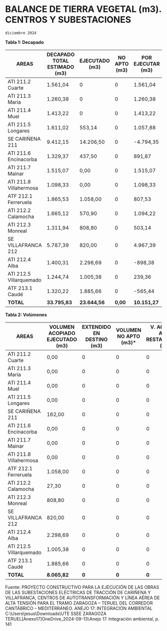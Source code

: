 # BALANCE DE TIERRA VEGETAL (m3). CENTROS Y SUBESTACIONES 
`diciembre 2024`


**Tabla 1: Decapado**

| AREAS | DECAPADO TOTAL ESTIMADO (m3) | EJECUTADO (m3) | NO APTO (m3) | POR EJECUTAR (m3) |
|-------|----------------------------|----------------|--------------|------------------|
| ATI 211.2 Cuarte | 1.561,04 | 0 | 0 | 1.561,04 |
| ATI 211.3 María | 1.260,38 | 0 | 0 | 1.260,38 |
| ATI 211.4 Muel | 1.413,22 | 0 | 0 | 1.413,22 |
| ATI 211.5 Longares | 1.611,02 | 553,14 | 0 | 1.057,88 |
| SE CARIÑENA 211 | 9.412,15 | 14.206,50 | 0 | -4.794,35 |
| ATI 211.6 Encinacorba | 1.329,37 | 437,50 | 0 | 891,87 |
| ATI 211.7 Mainar | 1.515,07 | 0,00 | 0 | 1.515,07 |
| ATI 211.8 Villahermosa | 1.098,33 | 0,00 | 0 | 1.098,33 |
| ATF 212.1 Ferreruela | 1.865,53 | 1.058,00 | 0 | 807,53 |
| ATI 212.2 Calamocha | 1.665,12 | 570,90 | 0 | 1.094,22 |
| ATI 212.3 Monreal | 1.311,94 | 808,80 | 0 | 503,14 |
| SE VILLAFRANCA 212 | 5.787,39 | 820,00 | 0 | 4.967,39 |
| ATI 212.4 Alba | 1.400,31 | 2.298,69 | 0 | -898,38 |
| ATI 212.5 Villarquemado | 1.244,74 | 1.005,38 | 0 | 239,36 |
| ATF 213.1 Caudé | 1.320,22 | 1.885,66 | 0 | -565,44 |
| **TOTAL** | **33.795,83** | **23.644,56** | **0,00** | **10.151,27** |

**Tabla 2: Volúmenes**

| AREAS | VOLUMEN ACOPIADO EJECUTADO (m3) | EXTENDIDO EN DESTINO (m3) | VOLUMEN NO APTO (m3)* | V. ACOPIO Y APTO RESTAURACIÓN (m3) |
|-------|--------------------------------|--------------------------|---------------------|-----------------------------------|
| ATI 211.2 Cuarte | 0,00 | 0 | 0 | 0 |
| ATI 211.3 María | 0,00 | 0 | 0 | 0 |
| ATI 211.4 Muel | 0,00 | 0 | 0 | 0 |
| ATI 211.5 Longares | 0,00 | 0 | 0 | 0 |
| SE CARIÑENA 211 | 162,00 | 0 | 0 | 0 |
| ATI 211.6 Encinacorba | 0,00 | 0 | 0 | 0 |
| ATI 211.7 Mainar | 0,00 | 0 | 0 | 0 |
| ATI 211.8 Villahermosa | 0,00 | 0 | 0 | 0 |
| ATF 212.1 Ferreruela | 1.058,00 | 0 | 0 | 0 |
| ATI 212.2 Calamocha | 27,30 | 0 | 0 | 0 |
| ATI 212.3 Monreal | 808,80 | 0 | 0 | 0 |
| SE VILLAFRANCA 212 | 820,00 | 0 | 0 | 0 |
| ATI 212.4 Alba | 2.298,69 | 0 | 0 | 0 |
| ATI 212.5 Villarquemado | 1.005,38 | 0 | 0 | 0 |
| ATF 213.1 Caudé | 1.885,66 | 0 | 0 | 0 |
| **TOTAL** | **8.065,82** | **0** | **0** | **0** |
Fuente: PROYECTO CONSTRUCTIVO PARA LA EJECUCIÓN DE LAS OBRAS DE LAS SUBESTACIONES ELÉCTRICAS DE TRACCIÓN DE CARIÑENA Y VILLAFRANCA, CENTROS DE AUTOTRANSFORMACIÓN Y LÍNEA AÉREA DE ALTA TENSIÓN PARA EL TRAMO ZARAGOZA – TERUEL DEL CORREDOR CANTÁBRICO – MEDITERRÁNEO. ANEJO 17: INTEGRACIÓN AMBIENTAL C:\Users\jesus\Downloads\UTE SSEE ZARAGOZA TERUEL\[Anexo17]OneDrive_2024-09-13\Anejo 17. Integración ambiental, p. 141




